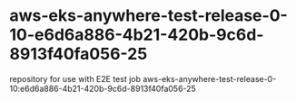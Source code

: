 # aws-eks-anywhere-test-release-0-10-e6d6a886-4b21-420b-9c6d-8913f40fa056-25
repository for use with E2E test job aws-eks-anywhere-test-release-0-10:e6d6a886-4b21-420b-9c6d-8913f40fa056-25
